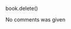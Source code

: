 <!-- Commands used -->
book.delete()


<!-- Comments gotten from creating a book. -->
No comments was given